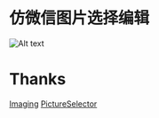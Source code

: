 # 仿微信图片选择编辑

![Alt text](img/demo.gif)

# Thanks

[Imaging](https://github.com/minetsh/Imaging)
[PictureSelector](https://github.com/LuckSiege/PictureSelector)
